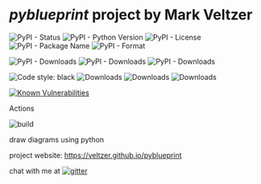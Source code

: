 
# *pyblueprint* project by Mark Veltzer

![PyPI - Status](https://img.shields.io/pypi/status/pyblueprint)
![PyPI - Python Version](https://img.shields.io/pypi/pyversions/pyblueprint)
![PyPI - License](https://img.shields.io/pypi/l/pyblueprint)
![PyPI - Package Name](https://img.shields.io/pypi/v/pyblueprint)
![PyPI - Format](https://img.shields.io/pypi/format/pyblueprint)

![PyPI - Downloads](https://img.shields.io/pypi/dd/pyblueprint)
![PyPI - Downloads](https://img.shields.io/pypi/dw/pyblueprint)
![PyPI - Downloads](https://img.shields.io/pypi/dm/pyblueprint)

![Code style: black](https://img.shields.io/badge/code%20style-black-000000.svg)
![Downloads](https://pepy.tech/badge/pyblueprint)
![Downloads](https://pepy.tech/badge/pyblueprint/month)
![Downloads](https://pepy.tech/badge/pyblueprint/week)

[![Known Vulnerabilities](https://snyk.io/test/github/veltzer/pyblueprint/badge.svg?targetFile=requirements.txt)](https://snyk.io/test/github/veltzer/pyblueprint?targetFile=requirements.txt)


Actions

![build](https://github.com/veltzer/pyblueprint/workflows/build/badge.svg)

draw diagrams using python

project website: https://veltzer.github.io/pyblueprint

chat with me at [![gitter](https://badges.gitter.im/Join%20Chat.svg)](https://gitter.im/veltzer/mark.veltzer)


